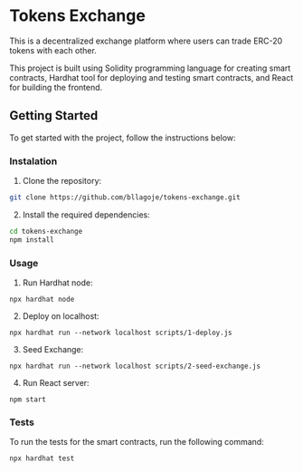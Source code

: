 # Tokens Exchange

This is a decentralized exchange platform where users can trade ERC-20 tokens with each other.

This project is built using Solidity programming language for creating smart contracts, Hardhat tool for deploying and testing smart contracts, and React for building the frontend.


## Getting Started

To get started with the project, follow the instructions below:

### Instalation

1. Clone the repository:
```bash
git clone https://github.com/bllagoje/tokens-exchange.git
```
2. Install the required dependencies:
```bash
cd tokens-exchange
npm install
```


### Usage
1. Run Hardhat node:
```
npx hardhat node
```
2. Deploy on localhost:
```
npx hardhat run --network localhost scripts/1-deploy.js
```
3. Seed Exchange:
```
npx hardhat run --network localhost scripts/2-seed-exchange.js
```
4. Run React server:
```
npm start
```


### Tests

To run the tests for the smart contracts, run the following command:
```
npx hardhat test
```

